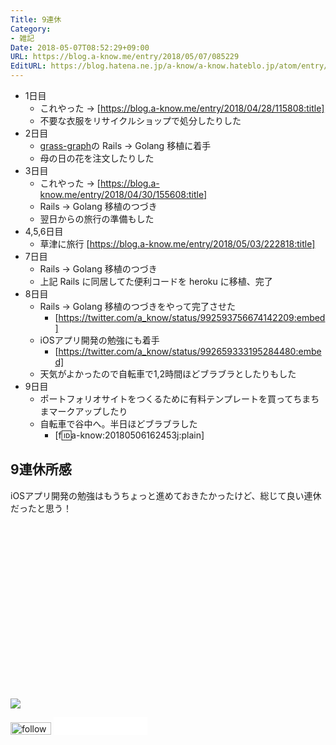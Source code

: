 ```yaml
---
Title: 9連休
Category:
- 雑記
Date: 2018-05-07T08:52:29+09:00
URL: https://blog.a-know.me/entry/2018/05/07/085229
EditURL: https://blog.hatena.ne.jp/a-know/a-know.hateblo.jp/atom/entry/17391345971642224373
---
```


- 1日目
    - これやった -> [https://blog.a-know.me/entry/2018/04/28/115808:title]
    - 不要な衣服をリサイクルショップで処分したりした
- 2日目
    - [grass-graph](https://grass-graph.moshimo.works/)の Rails -> Golang 移植に着手
    - 母の日の花を注文したりした
- 3日目
    - これやった -> [https://blog.a-know.me/entry/2018/04/30/155608:title]
    - Rails -> Golang 移植のつづき
    - 翌日からの旅行の準備もした
- 4,5,6日目
    - 草津に旅行 [https://blog.a-know.me/entry/2018/05/03/222818:title]
- 7日目
    - Rails -> Golang 移植のつづき
    - 上記 Rails に同居してた便利コードを heroku に移植、完了
- 8日目
    - Rails -> Golang 移植のつづきをやって完了させた
        - [https://twitter.com/a_know/status/992593756674142209:embed]
    - iOSアプリ開発の勉強にも着手
        - [https://twitter.com/a_know/status/992659333195284480:embed]
    - 天気がよかったので自転車で1,2時間ほどブラブラとしたりもした
- 9日目
    - ポートフォリオサイトをつくるために有料テンプレートを買ってちまちまマークアップしたり
    - 自転車で谷中へ。半日ほどブラブラした
        - [f:id:a-know:20180506162453j:plain]

## 9連休所感
iOSアプリ開発の勉強はもうちょっと進めておきたかったけど、総じて良い連休だったと思う！


<div>
<br>
<script async src="//pagead2.googlesyndication.com/pagead/js/adsbygoogle.js"></script>
<!-- article-bottom2 -->
<ins class="adsbygoogle"
     style="display:inline-block;width:300px;height:250px"
     data-ad-client="ca-pub-3463034538369189"
     data-ad-slot="5274552934"></ins>
<script>
(adsbygoogle = window.adsbygoogle || []).push({});
</script>

<a href="http://bit.ly/pixe-la" target='blank' rel="nofollow"><img src="https://cdn-ak.f.st-hatena.com/images/fotolife/a/a-know/20181026/20181026091953.png"></a>
<br>
</div>

<div>
<a href='http://cloud.feedly.com/#subscription%2Ffeed%2Fhttp%3A%2F%2Fblog.a-know.me%2Ffeed'  target='blank'><img id='feedlyFollow' src='//s3.feedly.com/img/follows/feedly-follow-rectangle-volume-small_2x.png' alt='follow us in feedly' width='65' height='20'></a>



<iframe src="//blog.hatena.ne.jp/a-know/a-know.hateblo.jp/subscribe/iframe" allowtransparency="true" frameborder="0" scrolling="no" width="150" height="28"></iframe>
</div>


<script src="https://moshi-moshi.moshimo.works/moshimoshi/a_know_blog/2018-05-07-085229?title=9%E9%80%A3%E4%BC%91"></script>
